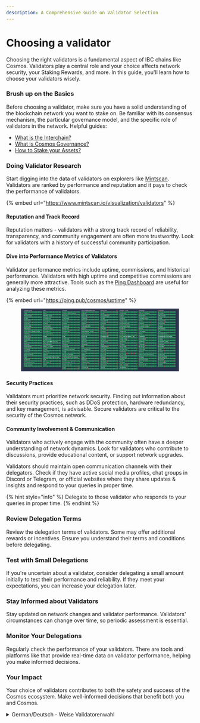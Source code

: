 ```yaml
---
description: A Comprehensive Guide on Validator Selection
---
```


# Choosing a validator

Choosing the right validators is a fundamental aspect of IBC chains like Cosmos. Validators play a central role and your choice affects network security, your Staking Rewards, and more. In this guide, you'll learn how to choose your validators wisely.



### **Brush up on the Basics**

Before choosing a validator, make sure you have a solid understanding of the blockchain network you want to stake on. Be familiar with its consensus mechanism, the particular governance model, and the specific role of validators in the network. Helpful guides:

* [What is the Interchain?](../../what-is-the-interchain/) &#x20;
* [What is Cosmos Governance?](cosmos-governance.md)
* [How to Stake your Assets?](../creating-and-securing-your-cosmos-wallet/staking-your-assets-via-keplr-wallet.md)



### **Doing Validator Research**

Start digging into the data of validators on explorers like [Mintscan](https://www.mintscan.io/visualization/validators). Validators are ranked by performance and reputation and it pays to check the performance of validators.&#x20;

{% embed url="https://www.mintscan.io/visualization/validators" %}

#### **Reputation and Track Record**

Reputation matters - validators with a strong track record of reliability, transparency, and community engagement are often more trustworthy. Look for validators with a history of successful community participation.

#### **Dive into Performance Metrics of Validators**

Validator performance metrics include uptime, commissions, and historical performance. Validators with high uptime and competitive commissions are generally more attractive. Tools such as the [Ping Dashboard](https://ping.pub/cosmos/uptime) are useful for analyzing these metrics.

{% embed url="https://ping.pub/cosmos/uptime" %}

<figure><img src="../../../.gitbook/assets/image (3).png" alt=""><figcaption></figcaption></figure>

#### **Security Practices**

Validators must prioritize network security. Finding out information about their security practices, such as DDoS protection, hardware redundancy, and key management, is advisable. Secure validators are critical to the security of the Cosmos network.



#### **Community Involvement & Communication**

Validators who actively engage with the community often have a deeper understanding of network dynamics. Look for validators who contribute to discussions, provide educational content, or support network upgrades.

Validators should maintain open communication channels with their delegators. Check if they have active social media profiles, chat groups in Discord or Telegram, or official websites where they share updates & insights and respond to your queries in proper time.

{% hint style="info" %}
Delegate to those validator who responds to your queries in proper time.&#x20;
{% endhint %}



### **Review Delegation Terms**

Review the delegation terms of validators. Some may offer additional rewards or incentives. Ensure you understand their terms and conditions before delegating.



### **Test with Small Delegations**

If you're uncertain about a validator, consider delegating a small amount initially to test their performance and reliability. If they meet your expectations, you can increase your delegation later.



### **Stay Informed about Validators**

Stay updated on network changes and validator performance. Validators' circumstances can change over time, so periodic assessment is essential.

### **Monitor Your Delegations**

Regularly check the performance of your validators. There are tools and platforms like that provide real-time data on validator performance, helping you make informed decisions.



### Your Impact

Your choice of validators contributes to both the safety and success of the Cosmos ecosystem. Make well-informed decisions that benefit both you and Cosmos.



<details>

<summary>German/Deutsch - Weise Validatorenwahl</summary>

### Leitfaden zur Auswahl von Validatoren

Die Wahl der richtigen Validatoren ist ein grundlegender Aspekt von PoS-Blockchain-Netzwerken wie Cosmos. Validatoren spielen eine zentrale Rolle. Ihre Wahl beeinflusst die Sicherheit des Netzwerks, deine Staking Rewards und vieles mehr. In diesem Leitfaden erfährst du, wie du Validatoren klug auswählst.



### **Grundlagen auffrischen**

Bevor du dich für einen Validator entscheidest, solltest du sicherstellen, dass du ein solides Verständnis des Blockchain-Netzwerks hast, in dem du staken möchtest.

Sei vertraut mit dessen Konsensmechanismus, dem jeweiligem Governance-Modell und der spezifischen Rolle der Validatoren im Netzwerk.&#x20;

Hilfreiche Leitfäden:

* [What is the Interchain?](../../what-is-the-interchain/) &#x20;
* [How to Stake your Assets?](../creating-and-securing-your-cosmos-wallet/staking-your-assets-via-keplr-wallet.md)
* [What is Cosmos Governance?](cosmos-governance.md)

Um mit der Validatorensuche zu beginnen, sind sowohl die offiziellen Websites des jeweiligen IBC-Projekts als auch Explorer wie [Mintscan](https://www.mintscan.io/visualization/validators) exzellente Startpunkte.&#x20;

Es zahlt sich aus, die Leistung der Validierer zu überprüfen. Die Validatoren werden in der Regel nach Leistung und Ruf eingestuft.&#x20;

#### Reputation und **Track Record prüfen**

Zugleich is Reputation wichtig: Validatoren mit einer starken Erfolgsbilanz in Bezug auf Ihre Zuverlässigkeit, Transparenz und Community-Engagement sind oft vertrauenswürdiger einzustufen.&#x20;

#### **Performancemetriken der Validatoren sichten**

Zu den Leistungskennzahlen der Validatoren zählen Uptime, Commissions und die historische Performance. Validatoren mit hoher Uptime und wettbewerbsfähigen Commissions sind im Allgemeinen attraktiver. Tools wie das [Ping Dashboard](https://ping.pub/cosmos/uptime) sind nützlich, um diese Kennzahlen zu analysieren.

<img src="../../../.gitbook/assets/image (3).png" alt="" data-size="original">

#### Sicherheitspraktiken

Validatoren müssen der Netzwerksicherheit Vorrang einräumen. Informationen zu ihren Sicherheitspraktiken herauszufinden, wie z.B. DDoS-Schutz, Hardware-Redundanz und Schlüsselverwaltung, ist ratsam. Sichere Validatoren sind entscheidend für die Sicherheit des Cosmos Netzwerks.



#### Engagement in der Community & Kommunikation

Sich aktiv beteiligende Validatoren haben oft ein besseres Verständnis für die Dynamik des Netzwerks. Begibg dich auf die Suche nach Validatoren, die zu Diskussionen beitragen, Bildungsinhalte bereitstellen oder Netzwerk-Upgrades unterstützen.&#x20;

Validatoren sollten zugleich offene Kommunikationskanäle mit ihren Delegatoren unterhalten: Achte auf aktive Social-Media-Profile, Chat-Gruppen in Discord oder Telegram oder offizielle Websites. Nutze erste Anlaufpunkte, um Neues zu erfahren und dich mit anderen auszutauschen.



#### Delegationsbedingungen überprüfen

Überprüfe die Delegierungsbedingungen der Validatoren. Einige bieten zusätzliche Belohnungen oder Anreize. Vergewissere dich jedoch stets, dass du etwaige Bedingungen von diesen verstanden hast, bevor du delegierst.



### **T**est mit kleinen Delegationen

Falls du dir bei einem Validator unsicher sein soltest, empfiehlt es sich, zunächst einen kleinen Betrag zu delegieren, um dessen Leistung und Zuverlässigkeit zu testen.&#x20;

Wenn der Validtor deine Erwartungen erfüllt, kannst du Delegationen jederzeit erhöhen.



### Validator im Auge behalten

Halte dich regelmäßig über die Leistung der Validatoren auf dem Laufenden. Die Situation der Validatoren kann sich im Laufe der Zeit ändern, daher ist eine regelmäßige Bewertung wichtig. Es gibt Tools und Plattformen, die Echtzeitdaten über die Leistung von Validatoren liefern und dirn helfen, fundierte Entscheidungen zu treffen.



### Dein Impact

Deine Wahl der Validatoren trägt sowohl zur Sicherheit als auch zum Erfolg des Cosmos-Ökosystems bei. Triff gut fundierte Entscheidungen, die sowohl dir als auch Cosmos zugute kommen.

</details>
